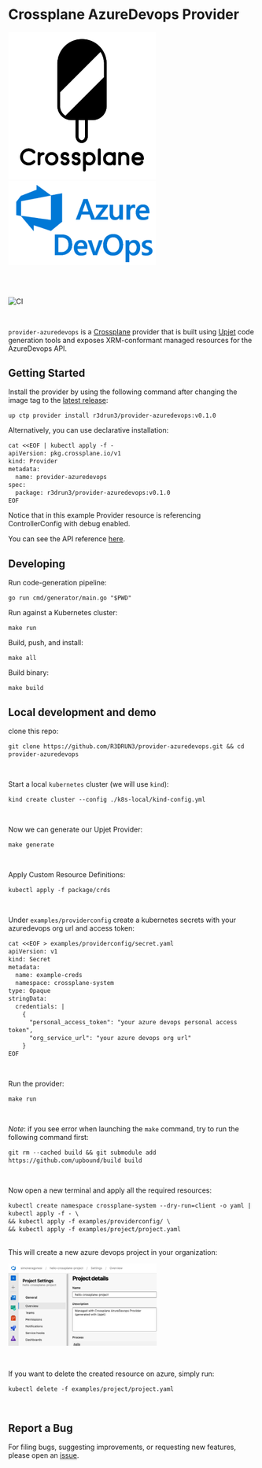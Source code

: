# Crossplane AzureDevops Provider

<p float="left">
  <img src="images/crossplane.png" width="300" />
  <img src="images/azdevops.png" width="300" />
</p>


<br/>
<br/>

![CI](https://github.com/r3drun3/provider-azuredevops/actions/workflows/ci.yml/badge.svg)

<br/>

`provider-azuredevops` is a [Crossplane](https://crossplane.io/) provider that
is built using [Upjet](https://github.com/upbound/upjet) code
generation tools and exposes XRM-conformant managed resources for the
AzureDevops API.

## Getting Started

Install the provider by using the following command after changing the image tag
to the [latest release](https://marketplace.upbound.io/providers/r3drun3/provider-azuredevops):
```
up ctp provider install r3drun3/provider-azuredevops:v0.1.0
```

Alternatively, you can use declarative installation:
```
cat <<EOF | kubectl apply -f -
apiVersion: pkg.crossplane.io/v1
kind: Provider
metadata:
  name: provider-azuredevops
spec:
  package: r3drun3/provider-azuredevops:v0.1.0
EOF
```

Notice that in this example Provider resource is referencing ControllerConfig with debug enabled.

You can see the API reference [here](https://doc.crds.dev/github.com/r3drun3/provider-azuredevops).

## Developing

Run code-generation pipeline:
```console
go run cmd/generator/main.go "$PWD"
```

Run against a Kubernetes cluster:

```console
make run
```

Build, push, and install:

```console
make all
```

Build binary:

```console
make build
```

## Local development and demo
clone this repo:  
```console
git clone https://github.com/R3DRUN3/provider-azuredevops.git && cd provider-azuredevops
```

<br/>

Start a local `kubernetes` cluster (we will use `kind`):  
```console
kind create cluster --config ./k8s-local/kind-config.yml
```
<br/>

Now we can generate our Upjet Provider:  
```console
make generate
```
<br/>

Apply Custom Resource Definitions:  
```console
kubectl apply -f package/crds
```

<br/>

Under `examples/providerconfig` create a kubernetes secrets with your azuredevops org url and access token:  
```console
cat <<EOF > examples/providerconfig/secret.yaml
apiVersion: v1
kind: Secret
metadata:
  name: example-creds
  namespace: crossplane-system
type: Opaque
stringData:
  credentials: |
    {
      "personal_access_token": "your azure devops personal access token",
      "org_service_url": "your azure devops org url"
    }
EOF
```
<br/>

Run the provider:  
```console
make run
```
<br/>

*Note*: if you see error when launching the `make` command, try to run the following command first:  
```console
git rm --cached build && git submodule add https://github.com/upbound/build build
```
<br/>

Now open a new terminal and apply all the required resources:  
```console
kubectl create namespace crossplane-system --dry-run=client -o yaml | kubectl apply -f - \
&& kubectl apply -f examples/providerconfig/ \
&& kubectl apply -f examples/project/project.yaml
```

<br/>
This will create a new azure devops project in your organization:  
<div style="width: 60%; height: 60%">

  ![](images/az-devops-project.png)
</div>

<br/>

If you want to delete the created resource on azure, simply run:  
```console
kubectl delete -f examples/project/project.yaml
```

<br/>


## Report a Bug

For filing bugs, suggesting improvements, or requesting new features, please
open an [issue](https://github.com/r3drun3/provider-azuredevops/issues).
